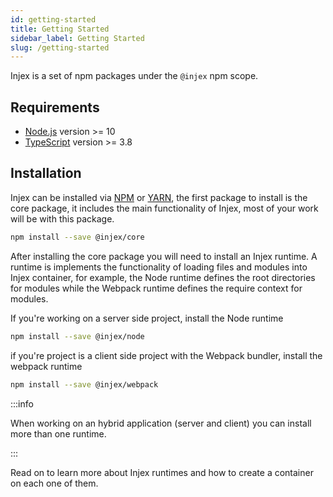 ```yaml
---
id: getting-started
title: Getting Started
sidebar_label: Getting Started
slug: /getting-started
---
```


Injex is a set of npm packages under the `@injex` npm scope.

## Requirements

- [Node.js](https://nodejs.org/en/) version >= 10
- [TypeScript](https://www.typescriptlang.org/) version >= 3.8

## Installation

Injex can be installed via [NPM](https://www.npmjs.com/) or [YARN](https://yarnpkg.com/), the first package to install is the core package, it includes the main functionality of Injex, most of your work will be with this package.

```bash npm2yarn
npm install --save @injex/core
```

After installing the core package you will need to install an Injex runtime. A runtime is implements the functionality of loading files and modules into Injex container, for example, the Node runtime defines the root directories for modules while the Webpack runtime defines the require context for modules.

If you're working on a server side project, install the Node runtime

```bash npm2yarn
npm install --save @injex/node
```

if you're project is a client side project with the Webpack bundler, install the webpack runtime

```bash npm2yarn
npm install --save @injex/webpack
```

:::info

When working on an hybrid application (server and client) you can install more than one runtime.

:::

Read on to learn more about Injex runtimes and how to create a container on each one of them.
